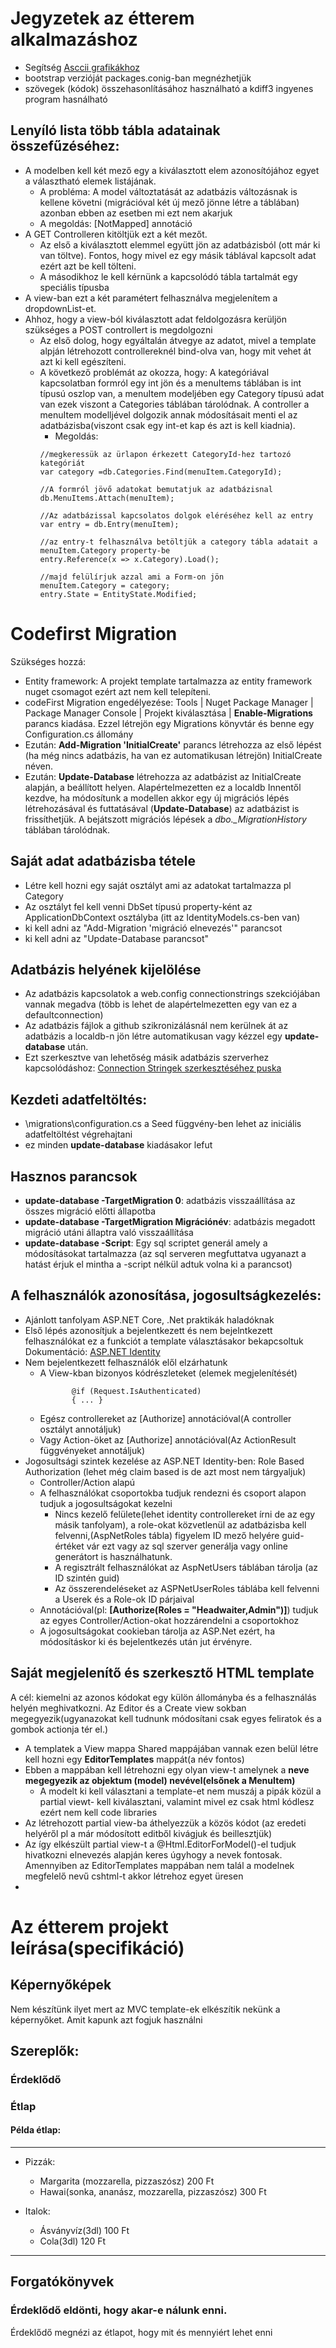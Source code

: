 ﻿# Jegyzetek az étterem alkalmazáshoz
- Segítség  [Asccii grafikákhoz](www.asciidraw.com/#draw)
- bootstrap verzióját packages.conig-ban megnézhetjük
- szövegek (kódok) összehasonlításához használható a kdiff3 ingyenes program hasnálható



## Lenyíló lista több tábla adatainak összefűzéséhez:
- A modelben kell két mező egy a kiválasztott elem azonosítójához egyet a választható elemek listájának.
  - A probléma: A model változtatását az adatbázis változásnak is kellene követni (migrációval két új mező jönne létre a táblában) azonban ebben az esetben mi ezt nem akarjuk
  - A megoldás: [NotMapped] annotáció
- A GET Controlleren kitöltjük ezt a két mezőt. 
  - Az első a kiválasztott elemmel együtt jön az adatbázisból (ott már ki van töltve). Fontos, hogy mivel ez egy másik táblával kapcsolt adat ezért azt be kell tölteni.
  - A másodikhoz le kell kérnünk a kapcsolódó tábla tartalmát egy speciális típusba
- A view-ban ezt a két paramétert felhasználva megjelenítem a dropdownList-et.
- Ahhoz, hogy a view-ból kiválasztott adat feldolgozásra kerüljön szükséges a POST controllert is megdolgozni
  - Az első dolog, hogy egyáltalán átvegye az adatot, mivel a template alpján létrehozott controllereknél bind-olva van, hogy mit vehet át azt ki kell egészíteni.
  - A következő problémát az okozza, hogy: A kategóriával kapcsolatban formról egy int jön és a menuItems táblában is int típusú oszlop van, a menuItem modeljében egy Category típusú adat van ezek viszont a Categories táblában tárolódnak. A controller a menuItem modelljével dolgozik annak módosításait menti el az adatbázisba(viszont csak egy int-et kap és azt is kell kiadnia).
    - Megoldás: 
    ```
    //megkeressük az ürlapon érkezett CategoryId-hez tartozó kategóriát
    var category =db.Categories.Find(menuItem.CategoryId);

    //A formról jövő adatokat bemutatjuk az adatbázisnal
    db.MenuItems.Attach(menuItem);
                
    //Az adatbázissal kapcsolatos dolgok eléréséhez kell az entry
    var entry = db.Entry(menuItem);
                
    //az entry-t felhasználva betöltjük a category tábla adatait a menuItem.Category property-be
    entry.Reference(x => x.Category).Load();

    //majd felülírjuk azzal ami a Form-on jön
    menuItem.Category = category;
    entry.State = EntityState.Modified;
    ```


# Codefirst Migration
Szükséges hozzá:
 - Entity framework: A projekt template tartalmazza az entity framework nuget csomagot ezért azt nem kell telepíteni.
 - codeFirst Migration engedélyezése: Tools | Nuget Package Manager | Package Manager Console | Projekt kiválasztása | **Enable-Migrations** parancs kiadása. Ezzel létrejön egy Migrations könyvtár és benne egy Configuration.cs állomány
 - Ezután: **Add-Migration 'InitialCreate'** parancs létrehozza az első lépést (ha még nincs adatbázis, ha van ez automatikusan létrejön) InitialCreate néven.
 - Ezután: **Update-Database** létrehozza az adatbázist az InitialCreate alapján, a beállított helyen. Alapértelmezetten ez a localdb
Innentől kezdve, ha módosítunk a modellen akkor egy új migrációs lépés létrehozásával és futtatásával (**Update-Database**) az adatbázist is frissíthetjük. A bejátszott migrációs lépések a *dbo._MigrationHistory* táblában tárolódnak. 

## Saját adat adatbázisba tétele
- Létre kell hozni egy saját osztályt ami az adatokat tartalmazza pl Category
- Az osztályt fel kell venni DbSet típusú property-ként az ApplicationDbContext osztályba (itt az IdentityModels.cs-ben van)
- ki kell adni az "Add-Migration 'migráció elnevezés'" parancsot
- ki kell adni az "Update-Database parancsot"

## Adatbázis helyének kijelölése
- Az adatbázis kapcsolatok a web.config connectionstrings szekciójában vannak megadva (több is lehet de alapértelmezetten egy van ez a defaultconnection)
- Az adatbázis fájlok a github szikronizálásnál nem kerülnek át az adatbázis a localdb-n jön létre automatikusan vagy kézzel egy **update-database** után.
- Ezt szerkesztve van lehetőség másik adatbázis szerverhez kapcsolódáshoz: [Connection Stringek szerkesztéséhez puska](https://connectionstrings.com)

## Kezdeti adatfeltöltés:
- \migrations\configuration.cs a Seed függvény-ben lehet az iniciális adatfeltöltést végrehajtani
- ez minden **update-database** kiadásakor lefut


## Hasznos parancsok
- **update-database -TargetMigration 0**: adatbázis visszaállítása az összes migráció előtti állapotba
- **update-database -TargetMigration Migrációnév**: adatbázis megadott migráció utáni állaptra való visszaállítása
- **update-database -Script**: Egy sql scriptet generál amely a módosításokat tartalmazza (az sql serveren megfuttatva ugyanazt a hatást érjuk el mintha a -script nélkül adtuk volna ki a parancsot)

## A felhasználók azonosítása, jogosultságkezelés:
- Ajánlott tanfolyam ASP.NET Core, .Net praktikák haladóknak
- Első lépés azonosítjuk a bejelentkezett és nem bejelntkezett felhasználókat ez a funkciót a template választásakor 
  bekapcsoltuk Dokumentáció: [ASP.NET Identity](http://www.asp.net/identity)
- Nem bejelentkezett felhasználók elől elzárhatunk
  - A View-kban bizonyos kódrészleteket (elemek megjelenítését)
       ```
              @if (Request.IsAuthenticated)
              { ... }
       ```
  - Egész controllereket az [Authorize] annotációval(A controller osztályt annotáljuk)
  - Vagy Action-öket az [Authorize] annotációval(Az ActionResult függvényeket annotáljuk)
- Jogosultsági szintek kezelése az ASP.NET Identity-ben: Role Based Authorization 
  (lehet még claim based is de azt most nem tárgyaljuk)
  - Controller/Action alapú
  - A felhasználókat csoportokba tudjuk rendezni és csoport alapon tudjuk a jogosultságokat kezelni
    - Nincs kezelő felülete(lehet identity controllereket írni de az egy másik tanfolyam), a role-okat közvetlenül
      az adatbázisba kell felvenni,(AspNetRoles tábla) figyelem ID mező helyére guid-értéket vár ezt vagy az sql szerver
      generálja vagy online generátort is használhatunk. 
    - A regisztrált felhasználókat az AspNetUsers táblában tárolja (az ID szintén guid)
    - Az összerendeléseket az ASPNetUserRoles táblába kell felvenni a Userek és a Role-ok ID párjaival
  - Annotációval(pl: **[Authorize(Roles = "Headwaiter,Admin")]**) tudjuk az egyes Controller/Action-okat hozzárendelni a csoportokhoz
  - A jogosultságokat cookieban tárolja az ASP.Net ezért, ha módosításkor ki és bejelentkezés után jut érvényre.

## Saját megjelenítő és szerkesztő HTML template
A cél: kiemelni az azonos kódokat egy külön állományba és a felhasználás helyén meghivatkozni. Az Editor és a Create 
view sokban megegyezik(ugyanazokat kell tudnunk módosítani csak egyes feliratok és a gombok actionja tér el.)
- A templatek a View mappa Shared mappájában vannak ezen belül létre kell hozni egy **EditorTemplates** mappát(a név fontos)
- Ebben a mappában kell létrehozni egy olyan view-t amelynek a **neve megegyezik az objektum (model) nevével(elsőnek a MenuItem)**
  - A modelt ki kell választani a template-et nem muszáj a pipák közül a partial viewt- kell kiválasztani, 
    valamint mivel ez csak html kódlesz ezért nem kell code libraries
- Az létrehozott partial view-ba áthelyezzük a közös kódot (az eredeti helyéről pl a már módosított editből kivágjuk és beillesztjük)
- Az így elkészült partial view-t a @Html.EditorForModel()-el tudjuk hivatkozni elnevezés alapján keres úgyhogy a nevek fontosak. 
  Amennyiben az EditorTemplates mappában nem talál a modelnek megfelelő nevű cshtml-t akkor létrehoz egyet üresen
- 

# Az étterem projekt leírása(specifikáció)
## Képernyőképek
Nem készítünk ilyet mert az MVC template-ek elkészítik nekünk a képernyőket. Amit kapunk azt fogjuk használni 

## Szereplők:
### Érdeklődő
### Étlap
#### Példa étlap:
----
  - Pizzák:
    - Margarita (mozzarella, pizzaszósz)		200 Ft
	- Hawai(sonka, ananász, mozzarella, pizzaszósz)		300 Ft

  - Italok: 
    - Ásványvíz(3dl) 100 Ft
	- Cola(3dl) 120 Ft
----
## Forgatókönyvek
### Érdeklődő eldönti, hogy akar-e nálunk enni.
Érdeklődő megnézi az étlapot, hogy mit és mennyiért lehet enni



